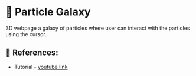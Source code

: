 # 🌌 Particle Galaxy

3D webpage a galaxy of particles where user can interact with the particles using the cursor.

## 🔎 References:

- Tutorial - [youtube link](https://youtu.be/o_bEveIFfoM)
